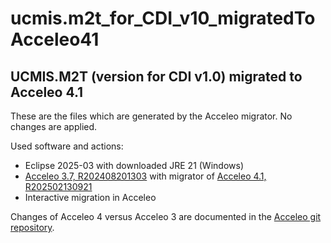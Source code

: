 # ucmis.m2t_for_CDI_v10_migratedToAcceleo41

## UCMIS.M2T (version for CDI v1.0) migrated to Acceleo 4.1

These are the files which are generated by the Acceleo migrator. No changes are applied.

Used software and actions:

- Eclipse 2025-03 with downloaded JRE 21 (Windows)
- [Acceleo 3.7, R202408201303](https://download.eclipse.org/acceleo/updates/releases/3.7/R202408201303/) with migrator of [Acceleo 4.1, R202502130921](https://download.eclipse.org/acceleo/updates/releases/4.1/R202502130921/)
- Interactive migration in Acceleo

Changes of Acceleo 4 versus Acceleo 3 are documented in the [Acceleo git repository](https://github.com/eclipse-acceleo/acceleo/blob/master/plugins/org.eclipse.acceleo.aql.doc/pages/migration.adoc).
